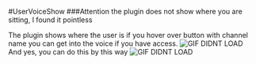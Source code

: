 #UserVoiceShow
###Attention the plugin does not show where you are sitting, I found it pointless

The plugin shows where the user is if you hover over button with channel name you can get into the voice if you have access.
![GIF DIDNT LOAD](https://cdn.discordapp.com/attachments/864862775439261707/864865379292413962/UserFooter.gif)
And yes, you can do this by this way
![GIF DIDNT LOAD](https://cdn.discordapp.com/attachments/864862775439261707/864877956799529000/UserPopup.gif)
